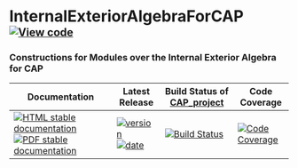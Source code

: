 <!-- BEGIN HEADER -->
# InternalExteriorAlgebraForCAP&ensp;<sup><sup>[![View code][code-img]][code-url]</sup></sup>

### Constructions for Modules over the Internal Exterior Algebra for CAP

| Documentation | Latest Release | Build Status of [CAP_project](/../../) | Code Coverage |
| ------------- | -------------- | ------------ | ------------- |
| [![HTML stable documentation][html-img]][html-url] [![PDF stable documentation][pdf-img]][pdf-url] | [![version][version-img]][version-url] [![date][date-img]][date-url] | [![Build Status][tests-img]][tests-url] | [![Code Coverage][codecov-img]][codecov-url] |

<!-- END HEADER -->
<!-- BEGIN FOOTER -->
[html-img]: https://img.shields.io/badge/🔗%20HTML-stable-blue.svg
[html-url]: https://homalg-project.github.io/CAP_project/InternalExteriorAlgebraForCAP/doc/chap0_mj.html

[pdf-img]: https://img.shields.io/badge/🔗%20PDF-stable-blue.svg
[pdf-url]: https://homalg-project.github.io/CAP_project/InternalExteriorAlgebraForCAP/download_pdf.html

[version-img]: https://img.shields.io/endpoint?url=https://homalg-project.github.io/CAP_project/InternalExteriorAlgebraForCAP/badge_version.json&label=🔗%20version&color=yellow
[version-url]: https://homalg-project.github.io/CAP_project/InternalExteriorAlgebraForCAP/view_release.html

[date-img]: https://img.shields.io/endpoint?url=https://homalg-project.github.io/CAP_project/InternalExteriorAlgebraForCAP/badge_date.json&label=🔗%20released%20on&color=yellow
[date-url]: https://homalg-project.github.io/CAP_project/InternalExteriorAlgebraForCAP/view_release.html

[tests-img]: https://github.com/homalg-project/CAP_project/actions/workflows/Tests.yml/badge.svg?branch=master
[tests-url]: https://github.com/homalg-project/CAP_project/actions/workflows/Tests.yml?query=branch%3Amaster

[codecov-img]: https://codecov.io/gh/homalg-project/CAP_project/branch/master/graph/badge.svg?flag=InternalExteriorAlgebraForCAP
[codecov-url]: https://codecov.io/gh/homalg-project/CAP_project/tree/master/InternalExteriorAlgebraForCAP

[code-img]: https://img.shields.io/badge/-View%20code-blue?logo=github
[code-url]: https://github.com/homalg-project/CAP_project/tree/master/InternalExteriorAlgebraForCAP#top
<!-- END FOOTER -->
